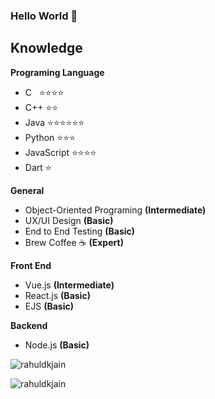  ### Hello World 👋

## Knowledge
**Programing Language**
 - C&nbsp;&nbsp;&nbsp;⭐⭐⭐⭐
 - C++         ⭐⭐
 - Java        ⭐⭐⭐⭐⭐⭐
 - Python      ⭐⭐⭐
 - JavaScript  ⭐⭐⭐⭐
 - Dart        ⭐

**General**
 - Object-Oriented Programing **(Intermediate)**
 - UX/UI Design **(Basic)**
 - End to End Testing **(Basic)**
 - Brew Coffee ☕ **(Expert)**
 
**Front End**
 - Vue.js **(Intermediate)**
 - React.js **(Basic)**
 - EJS **(Basic)**

**Backend**
 - Node.js **(Basic)**


<p align="left">
<img src=https://github-readme-stats.vercel.app/api?username=11SF&show_icons=true&include_all_commits=true&count_private=true alt=rahuldkjain />
</p> 

<p align="left">
<img src=https://github-readme-stats.vercel.app/api/top-langs/?username=11SF&layout=compact&hide=Jupyter%20Notebook alt=rahuldkjain />
</p> 


<!--
**11SF/11SF** is a ✨ _special_ ✨ repository because its `README.md` (this file) appears on your GitHub profile.

Here are some ideas to get you started:

- 🔭 I’m currently working on ...
- 🌱 I’m currently learning ...
- 👯 I’m looking to collaborate on ...
- 🤔 I’m looking for help with ...
- 💬 Ask me about ...
- 📫 How to reach me: ...
- 😄 Pronouns: ...
- ⚡ Fun fact: ...
-->

